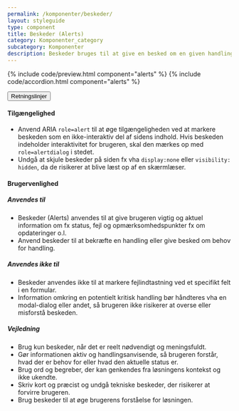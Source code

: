 ```yaml
---
permalink: /komponenter/beskeder/
layout: styleguide
type: component
title: Beskeder (Alerts)
category: Komponenter_category
subcategory: Komponenter
description: Beskeder bruges til at give en besked om en given handling, eller gøre opmærksom på noget vigtigt, når man kommer ind på en ny side.
---
```


{% include code/preview.html component="alerts" %}
{% include code/accordion.html component="alerts" %}
<div class="accordion-bordered">
  <button class="button-unstyled accordion-button"
      aria-expanded="true" aria-controls="alert-docs">
    Retningslinjer
  </button>
  <div id="alert-docs" aria-hidden="false" class="accordion-content">
    <article>
        <section>
            <h4>Tilgængelighed</h4>
            <ul>
                <li>Anvend ARIA <code>role=alert</code> til at øge tilgængeligheden ved at markere beskeden som en ikke-interaktiv del af sidens indhold. Hvis beskeden indeholder interaktivitet for brugeren, skal den mærkes op med <code>role=alertdialog</code> i stedet.</li>
                <li>Undgå at skjule beskeder på siden fx vha <code>display:none</code> eller <code>visibility: hidden</code>, da de risikerer at blive læst op af en skærmlæser.</li>
            </ul>
        </section>
        <section>
            <h4>Brugervenlighed</h4>
            <h5>Anvendes til</h5>
            <ul>
                <li>Beskeder (Alerts) anvendes til at give brugeren vigtig og aktuel information om fx status, fejl og opmærksomhedspunkter fx om opdateringer o.l.</li>
                <li>Anvend beskeder til at bekræfte en handling eller give besked om behov for handling.</li>
            </ul>
            <h5>Anvendes ikke til</h5>
                <ul>
                    <li>Beskeder anvendes ikke til at markere fejlindtastning ved et specifikt felt i en formular. </li>
                    <li>Information omkring en potentielt kritisk handling bør håndteres vha en modal-dialog eller andet, så brugeren ikke risikerer at overse eller misforstå beskeden.</li>
                </ul>
            <h5>Vejledning</h5>
            <ul>
                <li>Brug kun beskeder, når det er reelt nødvendigt og meningsfuldt.</li>
                <li>Gør informationen aktiv og handlingsanvisende, så brugeren forstår, hvad der er behov for eller hvad den aktuelle status er. </li>
                <li>Brug ord og begreber, der kan genkendes fra løsningens kontekst og ikke ukendte. </li>
                <li>Skriv kort og præcist og undgå tekniske beskeder, der risikerer at forvirre brugeren. </li>
                <li>Brug beskeder til at øge brugerens forståelse for løsningen. </li>
            </ul>
        </section>
    </article>
  </div>
</div>
